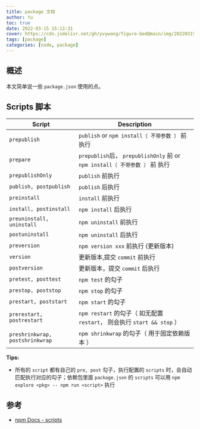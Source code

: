 ```yaml
---
title: package 文档
author: Yu
toc: true
date: 2022-03-15 15:13:31
cover: https://cdn.jsdelivr.net/gh/yvywang/figure-bed@main/img/202203151530867.png
tags: [package]
categories: [node, package]
---
```


## 概述

本文简单说一些 `package.json` 使用的点。

<!-- more -->

## Scripts 脚本

| Script                          | Description                                                                 |
| ------------------------------- | --------------------------------------------------------------------------- |
| `prepublish`                    | `publish` or `npm install（ 不带参数 ）` 前执行                             |
| `prepare`                       | `prepublish`后， `prepublishOnly` 前 or `npm install（ 不带参数 ）` 前 执行 |
| `prepublishOnly`                | `publish` 前执行                                                            |
| `publish, postpublish`          | `publish` 后执行                                                            |
| `preinstall `                   | `install` 前执行                                                            |
| `install, postinstall`          | `npm install` 后执行                                                        |
| `preuninstall, uninstall`       | `npm uninstall` 前执行                                                      |
| `postuninstall`                 | `npm uninstall` 后执行                                                      |
| `preversion`                    | `npm version xxx` 前执行 (更新版本)                                         |
| `version`                       | 更新版本,提交 `commit` 前执行                                               |
| `postversion`                   | 更新版本，提交 `commit` 后执行                                              |
| `pretest, posttest`             | `npm test` 的勾子                                                           |
| `prestop, poststop`             | `npm stop` 的勾子                                                           |
| `prestart, poststart`           | `npm start` 的勾子                                                          |
| `prerestart, postrestart`       | `npm restart` 的勾子（ 如无配置 `restart`， 则会执行 `start && stop`  ）    |
| `preshrinkwrap, postshrinkwrap` | `npm shrinkwrap` 的勾子（ 用于固定依赖版本 ）                               |

**Tips:**
* 所有的 `script` 都有自己的 `pre, post` 勾子，执行配置的 `scripts` 时，会自动匹配执行对应的勾子；依赖包里面 `package.json` 的 `scripts` 可以用 `npm explore <pkg> -- npm run <script>` 执行

## 参考
* [npm Docs - scripts](https://docs.npmjs.com/cli/v8/using-npm/scripts)